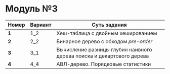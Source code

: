 # Модуль №3
| Номер | Вариант | Суть задания |
|-------|---------|---------|
| **1** | 1_2 | Хеш-таблица с двойным хешированием |
| **2** | 2_2 | Бинарное дерево с обходом *pre-order* |
| **3** | 3_1 | Вычисление разницы глубин наивного дерева поиска и декартового дерева |
| **4** | 4_4 | АВЛ-дерево. Порядковые статистики |
